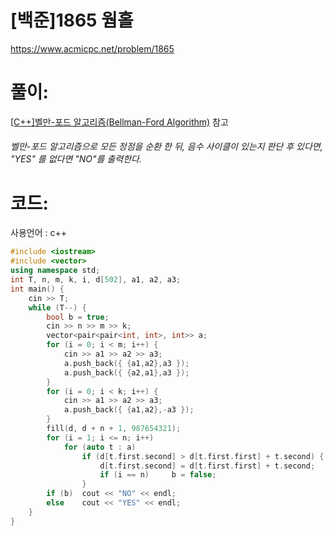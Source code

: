 # [백준]1865 웜홀

https://www.acmicpc.net/problem/1865

# 풀이:

[[C++\]벨만-포드 알고리즘(Bellman-Ford Algorithm)](https://jyukki97.github.io/learn/2020-02-25-bellmanford/) 참고



###### 벨만-포드 알고리즘으로 모든 정점을 순환 한 뒤, 음수 사이클이 있는지 판단 후 있다면, "YES" 를 없다면 "NO"를 출력한다.



# **코드:**

사용언어 : c++
```c++
#include <iostream>
#include <vector>
using namespace std;
int	T, n, m, k, i, d[502], a1, a2, a3;
int main() {
	cin >> T;
	while (T--) {
		bool b = true;
		cin >> n >> m >> k;
		vector<pair<pair<int, int>, int>> a;
		for (i = 0; i < m; i++) {
			cin >> a1 >> a2 >> a3;
			a.push_back({ {a1,a2},a3 });
			a.push_back({ {a2,a1},a3 });
		}
		for (i = 0; i < k; i++) {
			cin >> a1 >> a2 >> a3;
			a.push_back({ {a1,a2},-a3 });
		}
		fill(d, d + n + 1, 987654321);
		for (i = 1; i <= n; i++)
			for (auto t : a)		
				if (d[t.first.second] > d[t.first.first] + t.second) {
					d[t.first.second] = d[t.first.first] + t.second;
					if (i == n)		b = false;
				}
		if (b)	cout << "NO" << endl;
		else	cout << "YES" << endl;
	}
}
```

